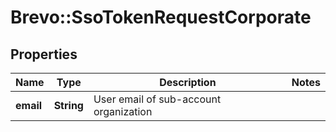 # Brevo::SsoTokenRequestCorporate

## Properties
Name | Type | Description | Notes
------------ | ------------- | ------------- | -------------
**email** | **String** | User email of sub-account organization | 


